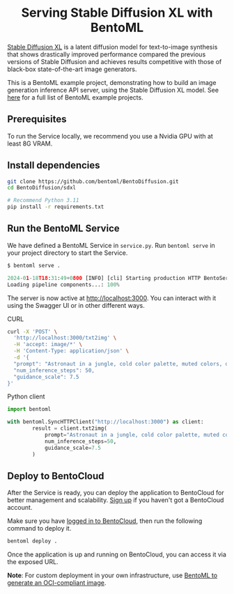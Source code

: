 <div align="center">
    <h1 align="center">Serving Stable Diffusion XL with BentoML</h1>
</div>

[Stable Diffusion XL](https://huggingface.co/papers/2307.01952) is a latent diffusion model for text-to-image synthesis that shows drastically improved performance compared the previous versions of Stable Diffusion and achieves results competitive with those of black-box state-of-the-art image generators.

This is a BentoML example project, demonstrating how to build an image generation inference API server, using the Stable Diffusion XL model. See [here](https://github.com/bentoml/BentoML/tree/main/examples) for a full list of BentoML example projects.

## Prerequisites

To run the Service locally, we recommend you use a Nvidia GPU with at least 8G VRAM.

## Install dependencies

```bash
git clone https://github.com/bentoml/BentoDiffusion.git
cd BentoDiffusion/sdxl

# Recommend Python 3.11
pip install -r requirements.txt
```

## Run the BentoML Service

We have defined a BentoML Service in `service.py`. Run `bentoml serve` in your project directory to start the Service.

```python
$ bentoml serve .

2024-01-18T18:31:49+0800 [INFO] [cli] Starting production HTTP BentoServer from "service:SDXL" listening on http://localhost:3000 (Press CTRL+C to quit)
Loading pipeline components...: 100%
```

The server is now active at [http://localhost:3000](http://localhost:3000/). You can interact with it using the Swagger UI or in other different ways.

CURL

```bash
curl -X 'POST' \
  'http://localhost:3000/txt2img' \
  -H 'accept: image/*' \
  -H 'Content-Type: application/json' \
  -d '{
  "prompt": "Astronaut in a jungle, cold color palette, muted colors, detailed, 8k",
  "num_inference_steps": 50,
  "guidance_scale": 7.5
}'
```

Python client

```python
import bentoml

with bentoml.SyncHTTPClient("http://localhost:3000") as client:
        result = client.txt2img(
            prompt="Astronaut in a jungle, cold color palette, muted colors, detailed, 8k",
            num_inference_steps=50,
            guidance_scale=7.5
        )
```

## Deploy to BentoCloud

After the Service is ready, you can deploy the application to BentoCloud for better management and scalability. [Sign up](https://www.bentoml.com/) if you haven't got a BentoCloud account.

Make sure you have [logged in to BentoCloud](https://docs.bentoml.com/en/latest/bentocloud/how-tos/manage-access-token.html), then run the following command to deploy it.

```bash
bentoml deploy .
```

Once the application is up and running on BentoCloud, you can access it via the exposed URL.

**Note**: For custom deployment in your own infrastructure, use [BentoML to generate an OCI-compliant image](https://docs.bentoml.com/en/latest/guides/containerization.html).

